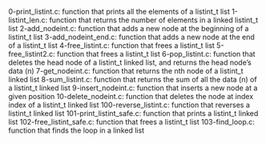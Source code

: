 0-print_listint.c: function that prints all the elements of a listint_t list
1-listint_len.c: function that returns the number of elements in a linked listint_t list
2-add_nodeint.c: function that adds a new node at the beginning of a listint_t list
3-add_nodeint_end.c: function that adds a new node at the end of a listint_t list
4-free_listint.c: function that frees a listint_t list
5-free_listint2.c: function that frees a listint_t list
6-pop_listint.c: function that deletes the head node of a listint_t linked list, and returns the head node’s data (n)
7-get_nodeint.c: function that returns the nth node of a listint_t linked list
8-sum_listint.c: function that returns the sum of all the data (n) of a listint_t linked list
9-insert_nodeint.c: function that inserts a new node at a given position
10-delete_nodeint.c: function that deletes the node at index index of a listint_t linked list
100-reverse_listint.c: function that reverses a listint_t linked list
101-print_listint_safe.c: function that prints a listint_t linked list
102-free_listint_safe.c:  function that frees a listint_t list
103-find_loop.c: function that finds the loop in a linked list
